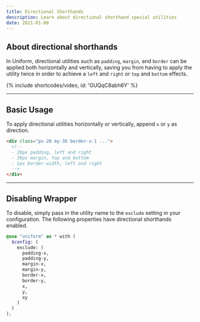 ```yaml
---
title: Directional Shorthands
description: Learn about directional shorthand special utilities
date: 2021-01-08
---
```


## About directional shorthands

In Uniform, directional utilities such as `padding`, `margin`, and `border` can be applied both horizontally and vertically, saving you from having to apply the utility twice in order to achieve a `left` and `right` or `top` and `bottom` effects.

{% include shortcodes/video, id: 'GUQqC8abh6Y' %}

---

## Basic Usage

To apply directional utilities horizontally or vertically, append `x` or `y` as direction.

```html
<div class="px-20 my-36 border-x-1 ...">
  <!--
  - 20px padding, left and right
  - 36px margin, top and bottom
  - 1px border-width, left and right
  -->
</div>
```

---

## Disabling Wrapper

To disable, simply pass in the utility name to the `exclude` setting in your configuration. The following properties have directional shorthands enabled.

```scss
@use "uniform" as * with (
  $config: (
    exclude: (
      padding-x,
      padding-y,
      margin-x,
      margin-y,
      border-x,
      border-y,
      x,
      y,
      xy
    )
  )
);
```